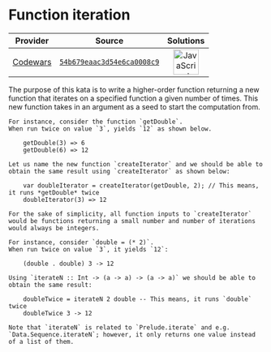 [_metadata_:generated]: - "true"

# Function iteration

<!-- INFO TABLE BEGIN -->

| Provider                                        | Source                                                                               | Solutions                                                                                                                                                    |
| :---------------------------------------------: | :----------------------------------------------------------------------------------: | :----------------------------------------------------------------------------------------------------------------------------------------------------------: |
| [Codewars](../../../docs/providers/Codewars.md) | [`54b679eaac3d54e6ca0008c9`](https://www.codewars.com/kata/54b679eaac3d54e6ca0008c9) | [<img src="https://res.cloudinary.com/rascaltwo/image/upload/v1631924076/javascript_ehszr7.svg" alt="JavaScript" title="JavaScript" width="50" />](solve.js) |

<!-- INFO TABLE END -->

The purpose of this kata is to write a higher-order function returning a new function that iterates on a specified function a given number of times. This new function takes in an argument as a seed to start the computation from.

```if-not:haskell
For instance, consider the function `getDouble`.
When run twice on value `3`, yields `12` as shown below.

    getDouble(3) => 6
    getDouble(6) => 12

Let us name the new function `createIterator` and we should be able to obtain the same result using `createIterator` as shown below:

    var doubleIterator = createIterator(getDouble, 2); // This means, it runs *getDouble* twice
    doubleIterator(3) => 12

For the sake of simplicity, all function inputs to `createIterator` would be functions returning a small number and number of iterations would always be integers.
```

```if:haskell
For instance, consider `double = (* 2)`.
When run twice on value `3`, it yields `12`:

    (double . double) 3 -> 12

Using `iterateN :: Int -> (a -> a) -> (a -> a)` we should be able to obtain the same result:

    doubleTwice = iterateN 2 double -- This means, it runs `double` twice
    doubleTwice 3 -> 12

Note that `iterateN` is related to `Prelude.iterate` and e.g. `Data.Sequence.iterateN`; however, it only returns one value instead of a list of them.
```
